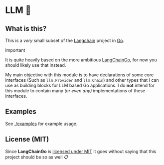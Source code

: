 # LLM 🔗

## What is this?

This is a _very_ small subset of the [Langchain](https://github.com/langchain-ai/langchain) project in [Go](https://go.dev/).

> [!Important]
> It is quite heavily based on the more ambitious [LangChainGo](https://github.com/tmc/langchaingo), for now you should likely use that instead.

My main objective with this module is to have declarations of some core interfaces (Such as `llm.Provider` and `llm.Chain`)
and other types that I can use as building blocks for LLM based Go applications. I do **not** intend for this module to
contain many _(or even any)_ implementations of these interfaces.

## Examples

See [./examples](./examples) for example usage.

## License (MIT)

Since **LangChainGo** is [licensed under MIT](https://github.com/tmc/langchaingo/blob/main/LICENSE)
it goes without saying that this project should be so as well :clipboard:
